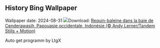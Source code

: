 ## History Bing Wallpaper
Wallpaper date: 2024-08-31
![](https://www.bing.com/th?id=OHR.WhaleSharkDay_FR-CA4814145075_UHD.jpg&w=1000)Download: [Requin-baleine dans la baie de Cenderawasih, Papouasie occidentale, Indonésie (© Andy Lerner/Tandem Stills + Motion)](https://www.bing.com/th?id=OHR.WhaleSharkDay_FR-CA4814145075_UHD.jpg)

Auto get programm by LtgX
